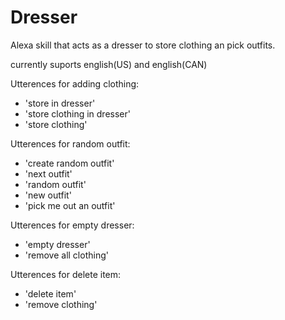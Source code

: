 # Dresser
Alexa skill that acts as a dresser to store clothing an pick outfits.

currently suports english(US) and english(CAN)

Utterences for adding clothing:
- 'store in dresser'
- 'store clothing in dresser'
- 'store clothing'

Utterences for random outfit:
- 'create random outfit'
- 'next outfit'
- 'random outfit'
- 'new outfit'
- 'pick me out an outfit'

Utterences for empty dresser:
- 'empty dresser'
- 'remove all clothing'

Utterences for delete item:

- 'delete item'
- 'remove clothing'